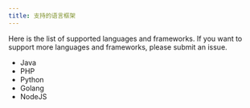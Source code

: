 ```yaml
---
title: 支持的语言框架
---
```


Here is the list of supported languages and frameworks. If you want to support more languages and frameworks, please submit an issue.

- Java
- PHP
- Python
- Golang
- NodeJS